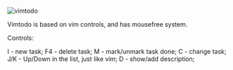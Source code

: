 ![vimtodo](https://github.com/user-attachments/assets/055afdb6-6511-4bfe-a7b5-4e4224a900c3)

Vimtodo is based on vim controls, and has mousefree system.


Controls:

I - new task;
F4 - delete task;
M - mark/unmark task done;
C - change task;
J/K - Up/Down in the list, just like vim;
D - show/add description;

